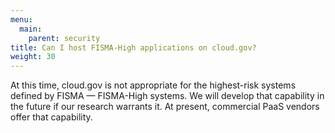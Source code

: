 ```yaml
---
menu:
  main:
    parent: security
title: Can I host FISMA-High applications on cloud.gov?
weight: 30
---
```


At this time, cloud.gov is not appropriate for the highest-risk systems defined by FISMA — FISMA-High systems. We will develop that capability in the future if our research warrants it. At present, commercial PaaS vendors offer that capability.
